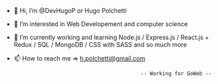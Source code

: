 - 👋 Hi, I’m @DevHugoP or Hugo Polchetti
- 👀 I’m interested in Web Developement and computer science
- 🌱 I’m currently working and learning Node.js / Express.js / React.js + Redux / SQL / MongoDB / CSS with SASS and so much more 
- 📫 How to reach me => h.polchetti@gmail.com


                                               -- Working for GoWeb --
                                               
                                               
<!---
DevHugoP/DevHugoP is a ✨ special ✨ repository because its `README.md` (this file) appears on your GitHub profile.
You can click the Preview link to take a look at your changes.
--->
